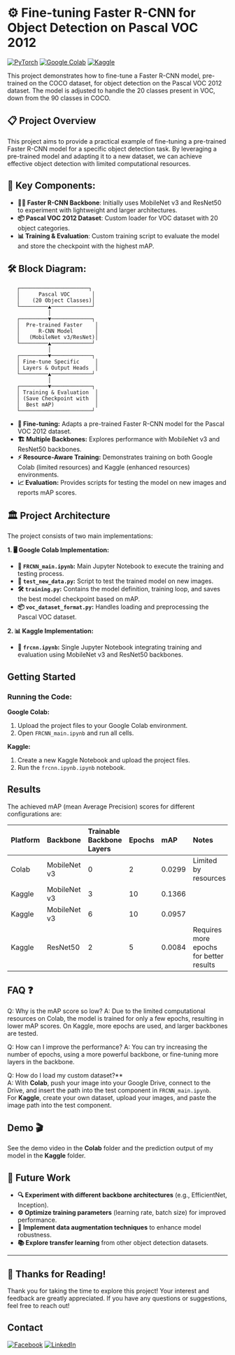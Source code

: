 # ⚙️ Fine-tuning Faster R-CNN for Object Detection on Pascal VOC 2012 

[![PyTorch](https://img.shields.io/badge/PyTorch-EE4C2C?style=for-the-badge&logo=PyTorch&logoColor=white)](https://pytorch.org/) 
[![Google Colab](https://img.shields.io/badge/Google%20Colab-F9AB00?style=for-the-badge&logo=Google%20Colab&logoColor=white)](https://colab.research.google.com/) 
[![Kaggle](https://img.shields.io/badge/Kaggle-20BEFF?style=for-the-badge&logo=Kaggle&logoColor=white)](https://www.kaggle.com/)

This project demonstrates how to fine-tune a Faster R-CNN model, pre-trained on the COCO dataset, for object detection on the Pascal VOC 2012 dataset. The model is adjusted to handle the 20 classes present in VOC, down from the 90 classes in COCO.

## 📋 Project Overview

This project aims to provide a practical example of fine-tuning a pre-trained Faster R-CNN model for a specific object detection task. By leveraging a pre-trained model and adapting it to a new dataset, we can achieve effective object detection with limited computational resources.


## 🧩 Key Components:
- **🏋️‍♂️ Faster R-CNN Backbone**: Initially uses MobileNet v3 and ResNet50 to experiment with lightweight and larger architectures.
- **📦 Pascal VOC 2012 Dataset**: Custom loader for VOC dataset with 20 object categories.
- **📊 Training & Evaluation**: Custom training script to evaluate the model and store the checkpoint with the highest mAP.

## 🛠️ Block Diagram:
```plaintext
   ┌──────────────────────┐
   │      Pascal VOC       │
   │    (20 Object Classes)│
   └─────────▲─────────────┘
             │
   ┌─────────▼─────────────┐
   │  Pre-trained Faster    │
   │      R-CNN Model       │
   │   (MobileNet v3/ResNet)│
   └─────────▲─────────────┘
             │
   ┌─────────▼─────────────┐
   │ Fine-tune Specific     │
   │ Layers & Output Heads  │
   └─────────▲─────────────┘
             │
   ┌─────────▼─────────────┐
   │ Training & Evaluation  │
   │ (Save Checkpoint with  │
   │  Best mAP)             │
   └───────────────────────┘
```
- **🔧 Fine-tuning:** Adapts a pre-trained Faster R-CNN model for the Pascal VOC 2012 dataset.
- **🏗️ Multiple Backbones:** Explores performance with MobileNet v3 and ResNet50 backbones.
- **⚡ Resource-Aware Training:** Demonstrates training on both Google Colab (limited resources) and Kaggle (enhanced resources) environments.
- **📈 Evaluation:** Provides scripts for testing the model on new images and reports mAP scores.

## 🏛️ Project Architecture

The project consists of two main implementations:

**1. 🖥️ Google Colab Implementation:**

- **📄 `FRCNN_main.ipynb`:** Main Jupyter Notebook to execute the training and testing process.
- **🧪 `test_new_data.py`:** Script to test the trained model on new images.
- **🛠️ `training.py`:** Contains the model definition, training loop, and saves the best model checkpoint based on mAP.
- **📦 `voc_dataset_format.py`:** Handles loading and preprocessing the Pascal VOC dataset.

**2. 📊 Kaggle Implementation:**

- **📄 `frcnn.ipynb`:** Single Jupyter Notebook integrating training and evaluation using MobileNet v3 and ResNet50 backbones.

## Getting Started

### Running the Code:

**Google Colab:**

1.  Upload the project files to your Google Colab environment.
2.  Open `FRCNN_main.ipynb` and run all cells. 

**Kaggle:**

1.  Create a new Kaggle Notebook and upload the project files.
2.  Run the  `frcnn.ipynb.ipynb` notebook.

## Results

The achieved mAP (mean Average Precision) scores for different configurations are:

| Platform | Backbone          | Trainable Backbone Layers | Epochs | mAP     | Notes                                  |
| :-------- | :---------------- | :------------------------ | :----- | :------- | :------------------------------------ |
| Colab    | MobileNet v3      | 0                       | 2      | 0.0299  | Limited by resources                |
| Kaggle   | MobileNet v3      | 3                       | 10     | 0.1366  |                                       |
| Kaggle   | MobileNet v3      | 6                       | 10     | 0.0957  |                                       |
| Kaggle   | ResNet50          | 2                       | 5      | 0.0084  | Requires more epochs for better results |

## FAQ ❓
Q: Why is the mAP score so low?
A: Due to the limited computational resources on Colab, the model is trained for only a few epochs, resulting in lower mAP scores. On Kaggle, more epochs are used, and larger backbones are tested.

Q: How can I improve the performance?
A: You can try increasing the number of epochs, using a more powerful backbone, or fine-tuning more layers in the backbone.

Q: How do I load my custom dataset?**  
A: With **Colab**, push your image into your Google Drive, connect to the Drive, and insert the path into the test component in `FRCNN_main.ipynb`.  
For **Kaggle**, create your own dataset, upload your images, and paste the image path into the test component.

## Demo 🎬

See the demo video in the **Colab** folder and the prediction output of my model in the **Kaggle** folder.


## 🚀 Future Work

- **🔍 Experiment with different backbone architectures** (e.g., EfficientNet, Inception).
- **⚙️ Optimize training parameters** (learning rate, batch size) for improved performance.
- **🎨 Implement data augmentation techniques** to enhance model robustness.
- **📚 Explore transfer learning** from other object detection datasets.

---

## 🙏 Thanks for Reading!

Thank you for taking the time to explore this project! Your interest and feedback are greatly appreciated. If you have any questions or suggestions, feel free to reach out!

## Contact

[![Facebook](https://img.shields.io/badge/Facebook-blue?style=for-the-badge&logo=Facebook&logoColor=white)](https://www.facebook.com/qq2719/)
[![LinkedIn](https://img.shields.io/badge/LinkedIn-0077B5?style=for-the-badge&logo=linkedin&logoColor=white)](https://www.linkedin.com/in/quang-nv-ptit/)
